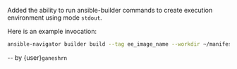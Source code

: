 Added the ability to run ansible-builder commands to create
execution environment using mode `stdout`.

Here is an example invocation:

```bash
ansible-navigator builder build --tag ee_image_name --workdir ~/manifest-file --container-runtime podman -v 3 --mode stdout
```

-- by {user}`ganeshrn`
